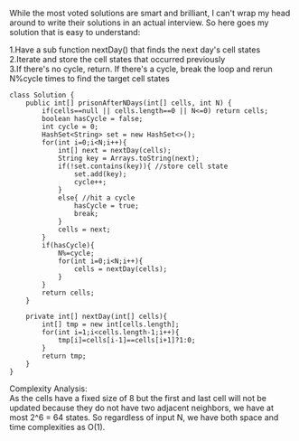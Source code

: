 While the most voted solutions are smart and brilliant, I can't wrap my head around to write their solutions in an actual interview. So here goes my solution that is  easy to understand:

1.Have a sub function nextDay() that finds the next day's cell states  
2.Iterate and store the cell states that occurred previously  
3.If there's no cycle, return. If there's a cycle, break the loop and rerun N%cycle times to find the target cell states

```
class Solution {
    public int[] prisonAfterNDays(int[] cells, int N) {
		if(cells==null || cells.length==0 || N<=0) return cells;
        boolean hasCycle = false;
        int cycle = 0;
        HashSet<String> set = new HashSet<>(); 
        for(int i=0;i<N;i++){
            int[] next = nextDay(cells);
            String key = Arrays.toString(next);
            if(!set.contains(key)){ //store cell state
                set.add(key);
                cycle++;
            }
            else{ //hit a cycle
                hasCycle = true;
                break;
            }
            cells = next;
        }
        if(hasCycle){
            N%=cycle;
            for(int i=0;i<N;i++){
                cells = nextDay(cells);
            }   
        }
        return cells;
    }

    private int[] nextDay(int[] cells){
        int[] tmp = new int[cells.length];
        for(int i=1;i<cells.length-1;i++){
            tmp[i]=cells[i-1]==cells[i+1]?1:0;
        }
        return tmp;
    }
}
```

Complexity Analysis:  
As the cells have a fixed size of 8 but the first and last cell will not be updated because they do not have two adjacent neighbors, we have at most 2^6 = 64 states. So regardless of input N, we have both space and time complexities as O(1).